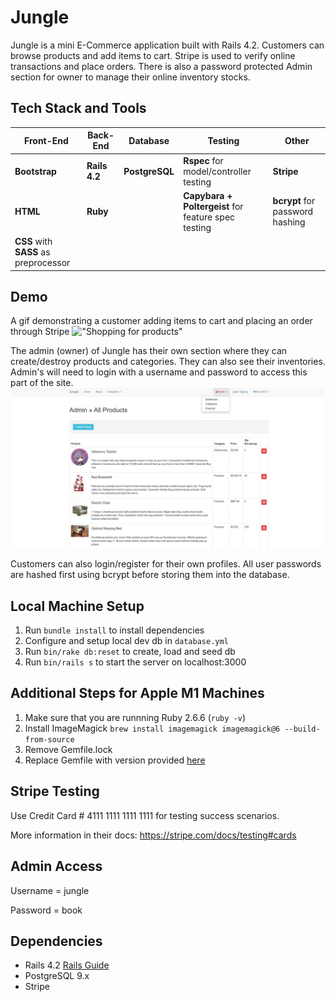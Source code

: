 # Jungle

Jungle is a mini E-Commerce application built with Rails 4.2. Customers can browse products and add items to cart. Stripe is used to verify online transactions and place orders. There is also a password protected Admin section for owner to manage their online inventory stocks.

## Tech Stack and Tools
| Front-End  | Back-End | Database | Testing | Other |
| ------------- | ------------- | ------ | ---------- | --------- |
| **Bootstrap** | **Rails 4.2**  | **PostgreSQL** | **Rspec** for model/controller testing | **Stripe**|
| **HTML** | **Ruby** | | **Capybara + Poltergeist** for feature spec testing | **bcrypt** for password hashing|
| **CSS** with **SASS** as preprocessor | | ||

## Demo

A gif demonstrating a customer adding items to cart and placing an order through Stripe
!["Shopping for products"](https://github.com/xihai01/Jungle/blob/master/docs/jungle.gif?raw=true)

The admin (owner) of Jungle has their own section where they can create/destroy products and categories. They can also see their inventories. Admin's will need to login with a username and password to access this part of the site.
!["Admin products page"](https://github.com/xihai01/Jungle/blob/master/docs/admin.png?raw=true)

Customers can also login/register for their own profiles. All user passwords are hashed first using bcrypt before storing them into the database.

## Local Machine Setup

1. Run `bundle install` to install dependencies
2. Configure and setup local dev db in `database.yml`
3. Run `bin/rake db:reset` to create, load and seed db
4. Run `bin/rails s` to start the server on localhost:3000

## Additional Steps for Apple M1 Machines

1. Make sure that you are runnning Ruby 2.6.6 (`ruby -v`)
1. Install ImageMagick `brew install imagemagick imagemagick@6 --build-from-source`
2. Remove Gemfile.lock
3. Replace Gemfile with version provided [here](https://gist.githubusercontent.com/FrancisBourgouin/831795ae12c4704687a0c2496d91a727/raw/ce8e2104f725f43e56650d404169c7b11c33a5c5/Gemfile)


## Stripe Testing

Use Credit Card # 4111 1111 1111 1111 for testing success scenarios.

More information in their docs: <https://stripe.com/docs/testing#cards>

## Admin Access

Username = jungle

Password = book

## Dependencies

* Rails 4.2 [Rails Guide](http://guides.rubyonrails.org/v4.2/)
* PostgreSQL 9.x
* Stripe
